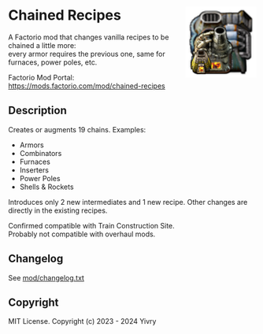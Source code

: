 # Chained Recipes <img align="right" src="mod/thumbnail.png" title="Chained Recipes" alt="Thumbnail"/>

A Factorio mod that changes vanilla recipes to be chained a little more:  
every armor requires the previous one, same for furnaces, power poles, etc.

Factorio Mod Portal: https://mods.factorio.com/mod/chained-recipes

## Description

Creates or augments 19 chains. Examples:

* Armors
* Combinators
* Furnaces
* Inserters
* Power Poles
* Shells & Rockets

Introduces only 2 new intermediates and 1 new recipe. Other changes are directly in the existing recipes.

Confirmed compatible with Train Construction Site.  
Probably not compatible with overhaul mods.

## Changelog

See [mod/changelog.txt](mod/changelog.txt)

## Copyright

MIT License. Copyright (c) 2023 - 2024 Yivry
